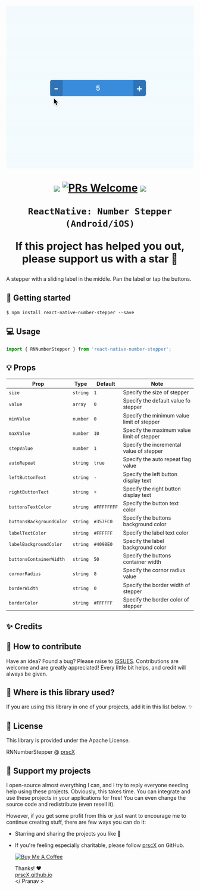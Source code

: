 <h1 align="center">

<p align="center">
  <img src="./assets/hero.gif" />
</p>

<p align="center">
  <a href="https://www.npmjs.com/package/react-native-number-stepper"><img src="http://img.shields.io/npm/v/react-native-number-stepper.svg?style=flat" /></a>
  <a href="https://github.com/prscX/react-native-number-stepper/pulls"><img alt="PRs Welcome" src="https://img.shields.io/badge/PRs-welcome-brightgreen.svg" /></a>
  <a href="https://github.com/prscX/react-native-number-stepper#License"><img src="https://img.shields.io/npm/l/react-native-number-stepper.svg?style=flat" /></a>
</p>


    ReactNative: Number Stepper (Android/iOS)

If this project has helped you out, please support us with a star 🌟
</h1>

A stepper with a sliding label in the middle. Pan the label or tap the buttons.


## 📖 Getting started

`$ npm install react-native-number-stepper --save`


## 💻 Usage

```javascript
import { RNNumberStepper } from 'react-native-number-stepper';

```

## 💡 Props


| Prop              | Type       | Default | Note                                                                                                       |
| ----------------- | ---------- | ------- | ---------------------------------------------------------------------------------------------------------- |
| `size`       | `string`     |   `1`      | Specify the size of stepper
| `value`       | `array`     |   `0`      | Specify the default value fo stepper
| `minValue`       | `number`     |    `0`     | Specify the minimum value limit of stepper
| `maxValue`       | `number`     |    `10`     | Specify the maximum value limit of stepper
| `stepValue`       | `number`     |    `1`     | Specify the incremental value of stepper
| `autoRepeat`       | `string`     |   `true`      | Specify the auto repeat flag value
| `leftButtonText`       | `string`     |   `-`      | Specify the left button display text
| `rightButtonText`       | `string`     |   `+`      | Specify the right button display text
| `buttonsTextColor`       | `string`     |   `#FFFFFFFF`      | Specify the button text color
| `buttonsBackgroundColor`       | `string`     |   `#357FC0`      | Specify the buttons background color
| `labelTextColor`       | `string`     |   `#FFFFFF`      | Specify the label text color
| `labelBackgroundColor`       | `string`     |   `#4098E0`      | Specify the label background color
| `buttonsContainerWidth`       | `string`     |   `50`      | Specify the buttons container width
| `cornorRadius`       | `string`     |   `8`      | Specify the cornor radius value
| `borderWidth`       | `string`     |   `0`      | Specify the border width of stepper
| `borderColor`       | `string`     |   `#FFFFFF`      | Specify the border color of stepper



## ✨ Credits

## 🤔 How to contribute
Have an idea? Found a bug? Please raise to [ISSUES](https://github.com/prscX/react-native-number-stepper/issues).
Contributions are welcome and are greatly appreciated! Every little bit helps, and credit will always be given.

## 💫 Where is this library used?
If you are using this library in one of your projects, add it in this list below. ✨


## 📜 License
This library is provided under the Apache License.

RNNumberStepper @ [prscX](https://github.com/prscX)

## 💖 Support my projects
I open-source almost everything I can, and I try to reply everyone needing help using these projects. Obviously, this takes time. You can integrate and use these projects in your applications for free! You can even change the source code and redistribute (even resell it).

However, if you get some profit from this or just want to encourage me to continue creating stuff, there are few ways you can do it:
* Starring and sharing the projects you like 🚀
* If you're feeling especially charitable, please follow [prscX](https://github.com/prscX) on GitHub.

  <a href="https://www.buymeacoffee.com/prscX" target="_blank"><img src="https://www.buymeacoffee.com/assets/img/custom_images/orange_img.png" alt="Buy Me A Coffee" style="height: auto !important;width: auto !important;" ></a>

  Thanks! ❤️
  <br/>
  [prscX.github.io](https://prscx.github.io)
  <br/>
  </ Pranav >